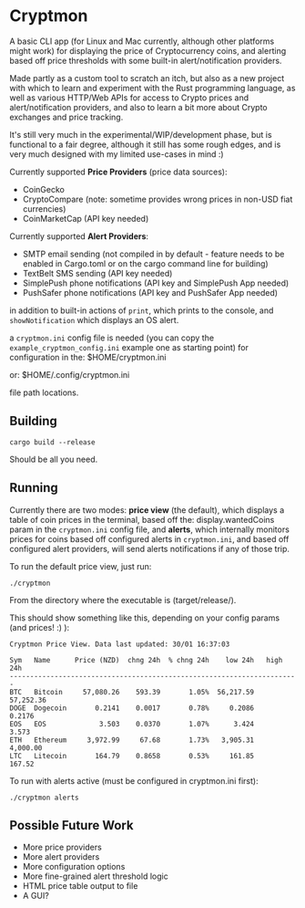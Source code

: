 Cryptmon
========

A basic CLI app (for Linux and Mac currently, although other platforms might work) for displaying the price of Cryptocurrency coins,
and alerting based off price thresholds with some built-in alert/notification providers.

Made partly as a custom tool to scratch an itch, but also as a new project with which to learn and experiment with the Rust programming
language, as well as various HTTP/Web APIs for access to Crypto prices and alert/notification providers, and also to learn a bit more
about Crypto exchanges and price tracking.

It's still very much in the experimental/WIP/development phase, but is functional to a fair degree, although it still has some rough
edges, and is very much designed with my limited use-cases in mind :)

Currently supported **Price Providers** (price data sources):

* CoinGecko
* CryptoCompare (note: sometime provides wrong prices in non-USD fiat currencies)
* CoinMarketCap (API key needed)

Currently supported **Alert Providers**:

* SMTP email sending (not compiled in by default - feature needs to be enabled in Cargo.toml or on the cargo command line for building)
* TextBelt SMS sending (API key needed)
* SimplePush phone notifications (API key and SimplePush App needed)
* PushSafer phone notifications (API key and PushSafer App needed)

in addition to built-in actions of `print`, which prints to the console, and `showNotification` which displays an OS alert.

a `cryptmon.ini` config file is needed (you can copy the `example_cryptmon_config.ini` example one as starting point) for configuration in the:
    $HOME/cryptmon.ini

or:
    $HOME/.config/cryptmon.ini

file path locations.

Building
--------

    cargo build --release

Should be all you need.

Running
-------

Currently there are two modes: **price view** (the default), which displays a table of coin prices in the terminal, based off the:
display.wantedCoins param in the `cryptmon.ini` config file, and **alerts**, which internally monitors prices for coins based off 
configured alerts in `cryptmon.ini`, and based off configured alert providers, will send alerts notifications if any of those trip.

To run the default price view, just run:

    ./cryptmon

From the directory where the executable is (target/release/).

This should show something like this, depending on your config params (and prices! :) ):

    Cryptmon Price View. Data last updated: 30/01 16:37:03

    Sym   Name      Price (NZD)  chng 24h  % chng 24h    low 24h   high 24h
    -----------------------------------------------------------------------
    BTC   Bitcoin     57,080.26    593.39       1.05%  56,217.59  57,252.36
    DOGE  Dogecoin       0.2141    0.0017       0.78%     0.2086     0.2176
    EOS   EOS             3.503    0.0370       1.07%      3.424      3.573
    ETH   Ethereum     3,972.99     67.68       1.73%   3,905.31   4,000.00
    LTC   Litecoin       164.79    0.8658       0.53%     161.85     167.52

To run with alerts active (must be configured in cryptmon.ini first):

    ./cryptmon alerts


Possible Future Work
--------------------

* More price providers
* More alert providers
* More configuration options
* More fine-grained alert threshold logic
* HTML price table output to file
* A GUI?
